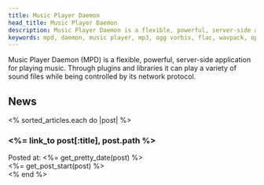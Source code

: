 ```yaml
---
title: Music Player Daemon
head_title: Music Player Daemon
description: Music Player Daemon is a flexible, powerful, server-side application for playing music.
keywords: mpd, daemon, music player, mp3, ogg vorbis, flac, wavpack, opus, radio, streaming, linux, open source
---
```


Music Player Daemon (MPD) is a flexible, powerful, server-side
application for playing music.  Through plugins and libraries it can
play a variety of sound files while being controlled by its network
protocol.

## News

<% sorted_articles.each do |post| %>
<div class='post'>
<h3><%= link_to post[:title], post.path %></h3>
<aside>Posted at: <%= get_pretty_date(post) %></aside>
<article>
    <%= get_post_start(post) %>
</article>
</div>
<% end %>

